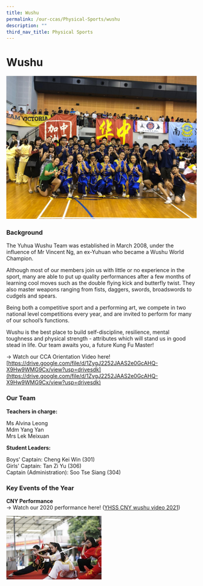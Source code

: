 ```yaml
---
title: Wushu
permalink: /our-ccas/Physical-Sports/wushu
description: ""
third_nav_title: Physical Sports
---
```

# **Wushu**

![](/images/wu.jpg)

### Background

The Yuhua Wushu Team was established in March 2008, under the influence of Mr Vincent Ng, an ex-Yuhuan who became a Wushu World Champion.  

Although most of our members join us with little or no experience in the sport, many are able to put up quality performances after a few months of learning cool moves such as the double flying kick and butterfly twist. They also master weapons ranging from fists, daggers, swords, broadswords to cudgels and spears.  

Being both a competitive sport and a performing art, we compete in two national level competitions every year, and are invited to perform for many of our school’s functions.

Wushu is the best place to build self-discipline, resilience, mental toughness and physical strength - attributes which will stand us in good stead in life. Our team awaits you, a future Kung Fu Master!

  

\-> Watch our CCA Orientation Video here! 
[https://drive.google.com/file/d/1ZygJ2252JAAS2e0GcAHQ-X9Hw9WMG9Cx/view?usp=drivesdk](https://drive.google.com/file/d/1ZygJ2252JAAS2e0GcAHQ-X9Hw9WMG9Cx/view?usp=drivesdk)

### Our Team

**Teachers in charge:**

Ms Alvina Leong   
Mdm Yang Yan   
Mrs Lek Meixuan

**Student Leaders:**

Boys' Captain: Cheng Kei Win (301)    
Girls' Captain: Tan Zi Yu (306)   
Captain (Administration): Soo Tse Siang (304)

### Key Events of the Year

**CNY Performance**   
\-> Watch our 2020 performance here! ([YHSS CNY wushu video 2021](https://www.youtube.com/watch?v=mSvglVwJGXc))

<img src="/images/wu%202.png" 
     style="width:50%">